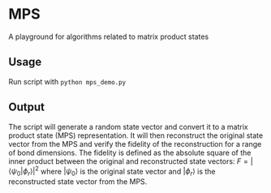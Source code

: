 # MPS
A playground for algorithms related to matrix product states

## Usage 
Run script with `python mps_demo.py`

## Output
The script will generate a random state vector and convert it to a matrix product state (MPS) representation. It will then reconstruct the original state vector from the MPS and verify the fidelity of the reconstruction for a range of bond dimensions.
The fidelity is defined as the absolute square of the inner product between the original and reconstructed state vectors:
$F = |\langle \psi_0 | \phi_r \rangle|^2$
where $|\psi_0\rangle$ is the original state vector and $|\phi_r\rangle$ is the reconstructed state vector from the MPS.
